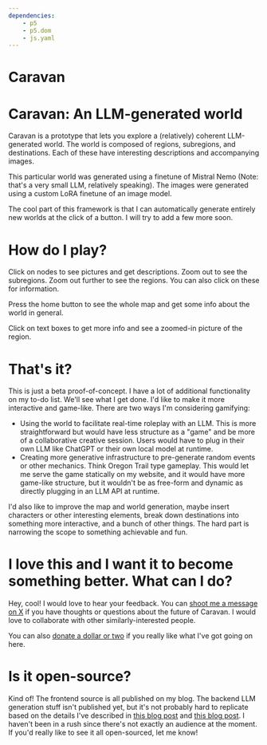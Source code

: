 ```yaml
---
dependencies:
    - p5
    - p5.dom
    - js.yaml
---
```


# Caravan

<div class="p5js-sketch" id="simple-example-holder">
    <script type="module" src="/scripts/caravan/main.js"></script>
</div>

# Caravan: An LLM-generated world

Caravan is a prototype that lets you explore a (relatively) coherent LLM-generated world. The world is composed of regions, subregions, and destinations. Each of these have interesting descriptions and accompanying images.

This particular world was generated using a finetune of Mistral Nemo (Note: that's a very small LLM, relatively speaking). The images were generated using a custom LoRA finetune of an image model.

The cool part of this framework is that I can automatically generate entirely new worlds at the click of a button. I will try to add a few more soon.

# How do I play?

Click on nodes to see pictures and get descriptions. Zoom out to see the subregions. Zoom out further to see the regions. You can also click on these for information.

Press the home button to see the whole map and get some info about the world in general.

Click on text boxes to get more info and see a zoomed-in picture of the region.

# That's it?

This is just a beta proof-of-concept. I have a lot of additional functionality on my to-do list. We'll see what I get done. I'd like to make it more interactive and game-like. There are two ways I'm considering gamifying:

- Using the world to facilitate real-time roleplay with an LLM. This is more straightforward but would have less structure as a "game" and be more of a collaborative creative session. Users would have to plug in their own LLM like ChatGPT or their own local model at runtime.
- Creating more generative infrastructure to pre-generate random events or other mechanics. Think Oregon Trail type gameplay. This would let me serve the game statically on my website, and it would have more game-like structure, but it wouldn't be as free-form and dynamic as directly plugging in an LLM API at runtime.

I'd also like to improve the map and world generation, maybe insert characters or other interesting elements, break down destinations into something more interactive, and a bunch of other things. The hard part is narrowing the scope to something achievable and fun.

# I love this and I want it to become something better. What can I do?

Hey, cool! I would love to hear your feedback. You can [shoot me a message on X](https://x.com/BeauHorenberger) if you have thoughts or questions about the future of Caravan. I would love to collaborate with other similarly-interested people.

You can also [donate a dollar or two](https://ko-fi.com/beauhorenberger) if you really like what I've got going on here.

# Is it open-source?

Kind of! The frontend source is all published on my blog. The backend LLM generation stuff isn't published yet, but it's not probably hard to replicate based on the details I've described in [this blog post](https://horenbergerb.github.io/2024/11/25/world-building-tree.html) and [this blog post](https://horenbergerb.github.io/2024/12/11/world-map-exploration.html). I haven't been in a rush since there's not exactly an audience at the moment. If you'd really like to see it all open-sourced, let me know!